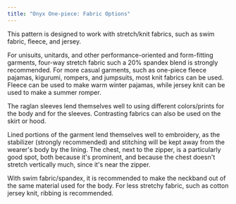 ```yaml
---
title: "Onyx One-piece: Fabric Options"
---
```


This pattern is designed to work with stretch/knit fabrics, such as swim fabric, fleece, and jersey.

For unisuits, unitards, and other performance-oriented and form-fitting garments, four-way stretch fabric such a 20% spandex blend is strongly recommended. For more casual garments, such as one-piece fleece pajamas, kigurumi, rompers, and jumpsuits, most knit fabrics can be used. Fleece can be used to make warm winter pajamas, while jersey knit can be used to make a summer romper.

The raglan sleeves lend themselves well to using different colors/prints for the body and for the sleeves. Contrasting fabrics can also be used on the skirt or hood.

Lined portions of the garment lend themselves well to embroidery, as the stabilizer (strongly recommended) and stitching will be kept away from the wearer's body by the lining. The chest, next to the zipper, is a particularly good spot, both because it's prominent, and because the chest doesn't stretch vertically much, since it's near the zipper.

With swim fabric/spandex, it is recommended to make the neckband out of the same material used for the body. For less stretchy fabric, such as cotton jersey knit, ribbing is recommended.
